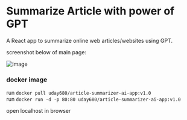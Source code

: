 # Summarize Article with power of GPT

A React app to summarize online web articles/websites using GPT.

screenshot below of main page:

![image](https://github.com/u950/AI-Article-Summarizer/assets/103553174/ba82e363-3a06-4794-acfb-1e00144af298)

### docker image
run ```docker pull uday680/article-summarizer-ai-app:v1.0 ``` <br/>
run ``` docker run -d -p 80:80 uday680/article-summarizer-ai-app:v1.0 ```

open localhost in browser 
